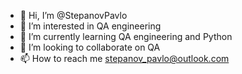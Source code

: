 - 👋 Hi, I’m @StepanovPavlo
- 👀 I’m interested in QA engineering
- 🌱 I’m currently learning QA engineering and Python
- 💞️ I’m looking to collaborate on QA
- 📫 How to reach me stepanov_pavlo@outlook.com

<!---
StepanovPavlo/StepanovPavlo is a ✨ special ✨ repository because its `README.md` (this file) appears on your GitHub profile.
You can click the Preview link to take a look at your changes.
--->
